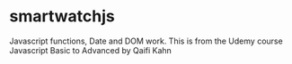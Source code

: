 # smartwatchjs
Javascript functions, Date and DOM work. This is from the Udemy course Javascript Basic to Advanced by Qaifi Kahn
